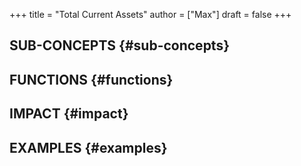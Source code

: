 +++
title = "Total Current Assets"
author = ["Max"]
draft = false
+++

## SUB-CONCEPTS {#sub-concepts}


## FUNCTIONS {#functions}


## IMPACT {#impact}


## EXAMPLES {#examples}
